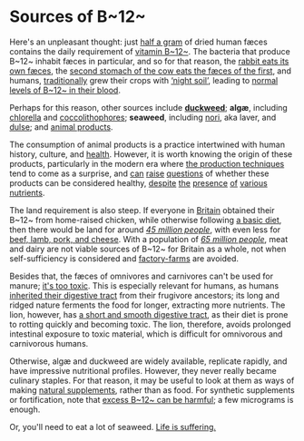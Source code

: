 # Sources of B~12~

Here's an unpleasant thought: just [half a gram](https://link.springer.com/article/10.1007/BF00007957)
of dried human fæces contains the daily requirement of [vitamin B~12~](https://web.archive.org/web/20201220012701id_/http://www.whfoods.com/genpage.php?tname=nutrient&dbid=107).
The bacteria that produce B~12~ inhabit fæces in particular, and so for that
reason, the [rabbit eats its own fæces](https://www.quora.com/Do-animals-absorb-their-B12-by-the-bacteria-in-their-guts-or-do-they-need-to-eat-their-poop-afterwards-to-absorb-it/answer/Michael-McClennen),
the [second stomach of the cow eats the fæces of the first](https://www.quora.com/Do-animals-absorb-their-B12-by-the-bacteria-in-their-guts-or-do-they-need-to-eat-their-poop-afterwards-to-absorb-it/answer/Michael-McClennen),
and humans, [traditionally](https://en.wikipedia.org/wiki/Night_soil#History)
grew their crops with [‘night soil’](https://www.growveg.co.uk/guides/using-animal-manure-in-the-vegetable-garden/),
leading to [normal levels of B~12~ in their blood](https://www.beyondveg.com/billings-t/comp-anat/comp-anat-7d.shtml).

Perhaps for this reason, other sources include [**duckweed**](/notes/duckweed);
**algæ**, including [chlorella](/notes/chlorella) and [coccolithophores](https://pubs.acs.org/doi/10.1021/jf0101556);
**seaweed**, including [nori](https://pubs.acs.org/doi/10.1021/jf981065c), aka
laver, and [dulse](https://veganhealth.org/vitamin-b12/vitamin-b12-plant-foods/#various);
and [animal products](https://web.archive.org/web/20201220012701id_/http://www.whfoods.com/genpage.php?tname=nutrient&dbid=107).

The consumption of animal products is a practice intertwined with human
history, culture, and [health](/basics). However, it is worth knowing
the origin of these products, particularly in the modern era where
[the production techniques](https://www.dominionmovement.com/)
tend to come as a surprise, and
[can](https://www.youtube.com/watch?v=6ai1xpi8bW0&list=PLw-_llSdTbqeGXrM1L3bEiUVAa_YNbIGi)
[raise](https://www.youtube.com/watch?v=elLPtQjqddQ)
[questions](https://www.youtube.com/watch?v=mNED7GJLY7I)
of whether these products can be considered healthy,
[despite](https://en.wikipedia.org/wiki/Environmental_impact_of_meat_production)
[the](https://en.wikipedia.org/wiki/Antibiotic_use_in_livestock)
[presence](https://en.wikipedia.org/wiki/Slaughterhouse#Worker_exploitation_concerns)
[of](https://www.bbc.co.uk/news/health-24525584)
[various](https://en.wikipedia.org/wiki/Poultry_farming_in_the_United_States#Safety_issues)
[nutrients](https://www.phrases.org.uk/meanings/243100.html).

The land requirement is also steep. If everyone in [Britain](/notes/british-land-available)
obtained their B~12~ from home-raised chicken, while otherwise
following [a basic diet](/basics), then there would be land for
around [*45 million people*](/notes/land-for-chicken), with even
less for [beef, lamb, pork, and cheese](https://ourworldindata.org/grapher/land-use-per-kg-poore).
With a population of [*65 million people*](https://en.wikipedia.org/wiki/Demography_of_the_United_Kingdom),
meat and dairy are not viable sources of B~12~ for Britain as a whole,
not when self-sufficiency is considered and [factory-farms](https://landofhopeandglory.org/)
are avoided.

Besides that, the fæces of omnivores and carnivores can't be used
for manure; [it's too toxic](https://www.growveg.co.uk/guides/using-animal-manure-in-the-vegetable-garden/).
This is especially relevant for humans, as humans [inherited their digestive tract](https://static.cambridge.org/binary/version/id/urn:cambridge.org:id:binary:20200709022251961-0188:9781316339916:11859fig6_4.png)
from their frugivore ancestors; its long and ridged nature ferments the
food for longer, extracting more nutrients. The lion, however, has
[a short and smooth digestive tract](http://lion-nutrition.weebly.com/uploads/2/6/9/9/26992359/1430210.png),
as their diet is prone to rotting quickly and becoming toxic. The lion,
therefore, avoids prolonged intestinal exposure to toxic material, which
is difficult for omnivorous and carnivorous humans.

Otherwise, algæ and duckweed are widely available, replicate rapidly,
and have impressive nutritional profiles. However, they never really
became culinary staples. For that reason, it may be useful to look at
them as ways of making [natural supplements](/notes/duckweed), rather
than as food. For synthetic supplements or fortification, note that
[excess B~12~ can be harmful](https://www.theatlantic.com/health/archive/2017/08/b12-energy/537654/);
a few micrograms is enough.

Or, you'll need to eat a lot of seaweed. [Life is suffering.](https://www.bbc.co.uk/religion/religions/buddhism/beliefs/fournobletruths_1.shtml)
